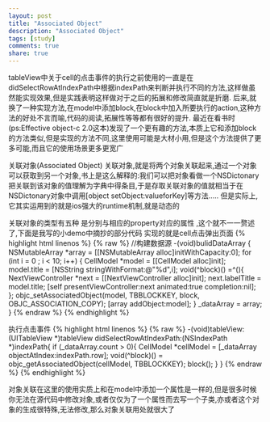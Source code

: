 ```yaml
---
layout: post
title: "Associated Object"
description: "Associated Object"
tags: [study]
comments: true
share: true
---
```

 tableView中关于cell的点击事件的执行之前使用的一直是在didSelectRowAtIndexPath中根据indexPath来判断并执行不同的方法,这样做虽然能实现效果,但是实践表明这样做对于之后的拓展和修改简直就是折磨.
 后来,就换了一种实现方法,在model中添加block,在block中加入所要执行的action,这种方法的好处不言而喻,代码的阅读,拓展性等等都有很好的提升.
 最近在看书时(ps:Effective object-c 2.0这本)发现了一个更有趣的方法,本质上它和添加block的方法类似,但是实现的方法不同,这里使用可能是大材小用,但是这个方法提供了更多可能,而且它的使用场景更多更宽广
 
 关联对象(Associated Object)
   关联对象,就是将两个对象关联起来,通过一个对象可以获取到另一个对象,书上是这么解释的:我们可以把对象看做一个NSDictonary把关联到该对象的值理解为字典中得条目,于是存取关联对象的值就相当于在NSDictonary对象中调用[object setObject:valueforKey]等方法.....
   但是实际上,它其实运用到的就是ios强大的runtime机制,就是动态的

   关联对象的类型有五种 是分别与相应的property对应的属性 ,这个就不一一赘述了,下面是我写的小demo中摘抄的部分代码 实现的就是cell点击弹出页面
{% highlight html linenos %}
{% raw %}
//构建数据源
-(void)bulidDataArray {
    NSMutableArray *array = [[NSMutableArray alloc]initWithCapacity:0];
    for (int i = 0 ; i < 10; i++) {
        CellModel *model = [[CellModel alloc]init];
        model.title = [NSString stringWithFormat:@"%d",i];
        void(^block)() =^(){
            NextViewController *next = [[NextViewController alloc]init];
            next.labelTitle = model.title;
            [self presentViewController:next animated:true completion:nil];
        };
        objc_setAssociatedObject(model, TBBLOCKKEY, block, OBJC_ASSOCIATION_COPY);
        [array addObject:model];
    }
    _dataArray = array;
}
{% endraw %}
{% endhighlight %}

执行点击事件
{% highlight html linenos %}
{% raw %}
-(void)tableView:(UITableView *)tableView didSelectRowAtIndexPath:(NSIndexPath *)indexPath{
    if (_dataArray.count > 0){
        CellModel *cellModel = [_dataArray objectAtIndex:indexPath.row];
        void(^block)() = objc_getAssociatedObject(cellModel, TBBLOCKKEY);
        block();
    }
}
{% endraw %}
{% endhighlight %}

对象关联在这里的使用实质上和在model中添加一个属性是一样的,但是很多时候你无法在源代码中修改对象,或者仅仅为了一个属性而去写一个子类,亦或者这个对象的生成很特殊,无法修改,那么对象关联用处就很大了


